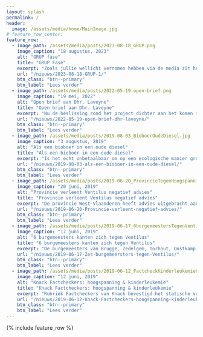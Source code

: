 ```yaml
---
layout: splash
permalink: /
header:
  image: /assets/media/home/MainImage.jpg
# feature_row_center:
feature_row:
  - image_path: /assets/media/posts/2023-08-18_GRUP.png
    image_caption: "18 augustus, 2023"
    alt: "GRUP fase"
    title: "GRUP Fase"
    excerpt: "Zoals jullie wellicht vernomen hebben via de media zit het Ventilus project in een volgende fase."
    url: "/nieuws/2023-08-18-GRUP-1/"
    btn_class: "btn--primary"
    btn_label: "Lees verder"
  - image_path: /assets/media/posts/2022-05-19-open-brief.png
    image_caption: "19 mei, 2022"
    alt: "Open brief aan Dhr. Laveyne"
    title: "Open brief aan Dhr. Laveyne"
    excerpt: "Nu de beslissing rond het project dichter aan het komen is merken we dat de druk op de minister om toe te geven aan Elia enorm aan het toenemen is"
    url: "/nieuws/2022-05-19-open-brief-dhr-laveyne/"
    btn_class: "btn--primary"
    btn_label: "Lees verder"
  - image_path: /assets/media/posts/2019-08-03_BioboerOudeDiesel.jpg
    image_caption: "3 augustus, 2019"
    alt: "Als een bioboer in een oude diesel"
    title: "Als een bioboer in een oude diesel"
    excerpt: "Is het echt onbetaalbaar om op een ecologische manier groene stroom te vervoeren? Lieven Vandamme, lid van Begraaf Ventilus, gelooft het niet."
    url: "/nieuws/2019-08-03-als-een-bioboer-in-een-oude-diesel/"
    btn_class: "btn--primary"
    btn_label: "Lees verder"
  - image_path: /assets/media/posts/2019-06-20_ProvincieTegenHoogspanning.png
    image_caption: "20 juni, 2019"
    alt: "Provincie verleent Ventilus negatief advies"
    title: "Provincie verleent Ventilus negatief advies"
    excerpt: "De provincie West-Vlaanderen heeft advies uitgebracht aan de Vlaamse overheid over de aanleg van een nieuwe hoogspanningslijn tussen de zee en het binnenland."
    url: "/nieuws/2019-06-20-Provincie-verleent-negatief-advies/"
    btn_class: "btn--primary"
    btn_label: "Lees verder"
  - image_path: /assets/media/posts/2019-06-17_6burgemeestersTegenVentilus.jpg
    image_caption: "17 juni, 2019"
    alt: "6 burgemeesters kanten zich tegen Ventilus"
    title: "6 burgemeesters kanten zich tegen Ventilus"
    excerpt: "De burgemeesters van Brugge, Zedelgem, Torhout, Oostkamp, Wingene en Lichtervelde kanten zich tegen nieuwe hoogspanningslijnen in hun gemeente. "
    url: "/nieuws/2019-06-17-Zes-burgemeersters-tegen-Ventilus/"
    btn_class: "btn--primary"
    btn_label: "Lees verder"
  - image_path: /assets/media/posts/2019-06-12_FactcheckKinderleukemieHoogspanning.jpg
    image_caption: "12 juni, 2019"
    alt: "Knack Factcheckers: hoogspanning & kinderleukemie"
    title: "Knack Factcheckers: hoogspanning & kinderleukemie"
    excerpt: "Rubriek Factcheckers van Knack bevestigd het statische verband tussen nabij hoogspanning wonen en kinderleukemie."
    url: "/nieuws/2019-06-12-Knack-Factcheckers-hoogspanning-kinderleukemie/"
    btn_class: "btn--primary"
    btn_label: "Lees verder"
---
```


<!-- {% include feature_row id="feature_row_center" type="center" %} -->
{% include feature_row %}